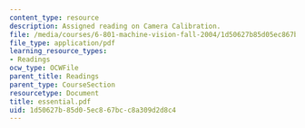 ```yaml
---
content_type: resource
description: Assigned reading on Camera Calibration.
file: /media/courses/6-801-machine-vision-fall-2004/1d50627b85d05ec867bcc8a309d2d8c4_essential.pdf
file_type: application/pdf
learning_resource_types:
- Readings
ocw_type: OCWFile
parent_title: Readings
parent_type: CourseSection
resourcetype: Document
title: essential.pdf
uid: 1d50627b-85d0-5ec8-67bc-c8a309d2d8c4
---
```

